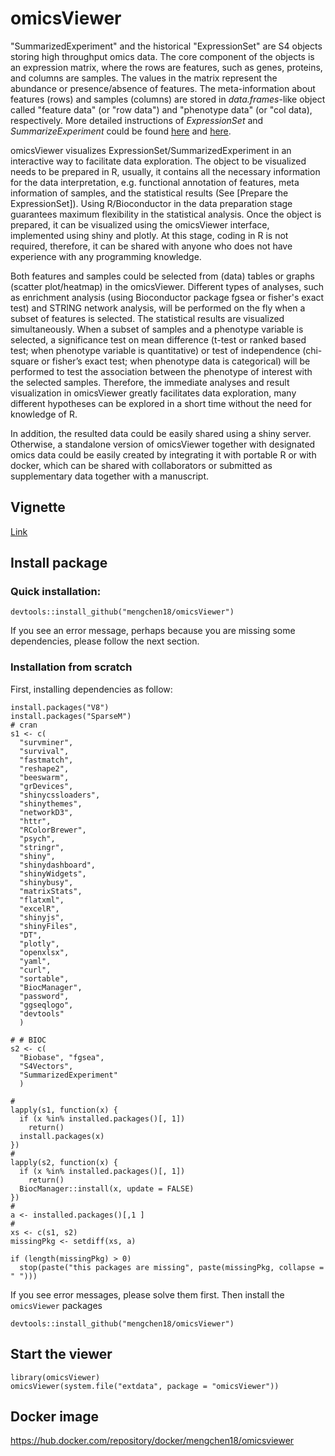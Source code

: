 # omicsViewer

"SummarizedExperiment" and the historical "ExpressionSet" are S4 objects storing high throughput omics data. The core component of the objects is an expression matrix, where the rows are features, such as genes, proteins, and columns are samples. The values in the matrix represent the abundance or presence/absence of features. The meta-information about features (rows) and samples (columns) are stored in *data.frames*-like object called "feature data" (or "row data") and "phenotype data" (or "col data), respectively. More detailed instructions of _ExpressionSet_ and _SummarizeExperiment_ could be found [here](https://www.bioconductor.org/packages/release/bioc/vignettes/Biobase/inst/doc/ExpressionSetIntroduction.pdf) and [here](https://bioconductor.org/packages/release/bioc/vignettes/SummarizedExperiment/inst/doc/SummarizedExperiment.html).

omicsViewer visualizes ExpressionSet/SummarizedExperiment in an interactive way to facilitate data exploration. The object to be visualized needs to be prepared in R, usually, it contains all the necessary information for the data interpretation, e.g. functional annotation of features, meta information of samples, and the statistical results (See [Prepare the ExpressionSet]). Using R/Bioconductor in the data preparation stage guarantees maximum flexibility in the statistical analysis. Once the object is prepared, it can be visualized using the omicsViewer interface, implemented using shiny and plotly. At this stage, coding in R is not required, therefore, it can be shared with anyone who does not have experience with any programming knowledge. 

Both features and samples could be selected from (data) tables or graphs (scatter plot/heatmap) in the omicsViewer. Different types of analyses, such as enrichment analysis (using Bioconductor package fgsea or fisher's exact test) and STRING network analysis, will be performed on the fly when a subset of features is selected. The statistical results are visualized simultaneously. When a subset of samples and a phenotype variable is selected, a significance test on mean difference (t-test or ranked based test; when phenotype variable is quantitative) or test of independence (chi-square or fisher’s exact test; when phenotype data is categorical) will be performed to test the association between the phenotype of interest with the selected samples. Therefore, the immediate analyses and result visualization in omicsViewer greatly facilitates data exploration, many different hypotheses can be explored in a short time without the need for knowledge of R.

In addition, the resulted data could be easily shared using a shiny server. Otherwise, a standalone version 
of omicsViewer together with designated omics data could be easily created by integrating it with 
portable R or with docker, which can be shared with collaborators or submitted as supplementary data together with a manuscript.

## Vignette
[Link](https://mengchen18.github.io/omicsViewer/index.html)

## Install package
### Quick installation:
```
devtools::install_github("mengchen18/omicsViewer")
```
If you see an error message, perhaps because you are missing some dependencies, please follow the next section.
### Installation from scratch
First, installing dependencies as follow:
```
install.packages("V8")
install.packages("SparseM")
# cran
s1 <- c(
  "survminer",
  "survival",
  "fastmatch",
  "reshape2",
  "beeswarm",
  "grDevices",
  "shinycssloaders",
  "shinythemes",
  "networkD3",
  "httr",
  "RColorBrewer",
  "psych",
  "stringr",
  "shiny",
  "shinydashboard",
  "shinyWidgets",
  "shinybusy",
  "matrixStats",
  "flatxml",
  "excelR",
  "shinyjs",
  "shinyFiles",
  "DT",
  "plotly",
  "openxlsx",
  "yaml",
  "curl", 
  "sortable",
  "BiocManager",
  "password",
  "ggseqlogo",
  "devtools"
  )

# # BIOC
s2 <- c(
  "Biobase", "fgsea",
  "S4Vectors",
  "SummarizedExperiment"
  )

# 
lapply(s1, function(x) {
  if (x %in% installed.packages()[, 1])
    return()
  install.packages(x)
})
# 
lapply(s2, function(x) {
  if (x %in% installed.packages()[, 1])
    return()
  BiocManager::install(x, update = FALSE)
})
# 
a <- installed.packages()[,1 ]
# 
xs <- c(s1, s2)
missingPkg <- setdiff(xs, a)

if (length(missingPkg) > 0)
  stop(paste("this packages are missing", paste(missingPkg, collapse = " ")))
```

If you see error messages, please solve them first. 
Then install the `omicsViewer` packages
```
devtools::install_github("mengchen18/omicsViewer")
```


## Start the viewer

```
library(omicsViewer)
omicsViewer(system.file("extdata", package = "omicsViewer"))
```


## Docker image


https://hub.docker.com/repository/docker/mengchen18/omicsviewer
